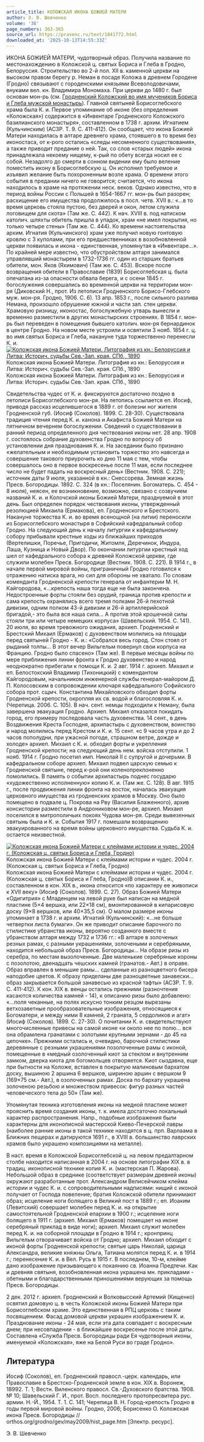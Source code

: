 ```yaml
---
article_title: КОЛОЖСКАЯ ИКОНА БОЖИЕЙ МАТЕРИ
author: Э. В. Шевченко
volume: '36'
page_numbers: 363-365
source_url: https://pravenc.ru/text/1841772.html
downloaded_at: '2025-10-13T14:55:33Z'
---
```


ИКОНА БОЖИЕЙ МАТЕРИ, чудотворный образ. Получила название по местонахождению в Коложской ц. святых Бориса и Глеба в Гродно, Белоруссия. Строительство во 2-й пол. XII в. каменной церкви на высоком правом берегу р. Неман в посаде Коложа в древнем Городене (Гродно) связывают с городенскими князьями Всеволодовичами, внуками вел. кн. Владимира Мономаха. При церкви до 1480 г. был основан мон-рь (см. [Гродненский Коложский во имя мучеников Бориса и Глеба мужской монастырь](<https://pravenc.ru/text/Гродненский Коложский во имя мучеников Бориса и Глеба мужской монастырь.html>)). Главной святыней Борисоглебского храма была К. и. Первое упоминание об иконе (без определения «Коложская») содержится в «Инвентаре Гродненского Коложского базилианского монастыря», составленном в 1738 г. архим. Игнатием (Кульчинским) (АСЗР. Т. 9. С. 411-412). Он сообщает, что икона Божией Матери находилась в алтаре древнего храма, стоявшего в то время без иконостаса, от к-рого остались «следы несомненного существования», а также приводит предание о ней. Так, со слов «старых людей» икона принадлежала некоему нищему, к-рый по обету всегда носил ее с собой. Незадолго до смерти в сонном видении ему было веление поместить икону в Борисоглебскую ц. Он исполнил требуемое и изъявил желание быть похороненным возле храма. О времени этого события в предании ничего не говорится; считается, что икона находилось в храме на протяжении неск. веков. Однако известно, что в период войны России с Польшей в 1654-1667 гг. мон-рь был разорен; расхищение его имущества продолжилось в посл. четв. XVII в.: «...в то время церковь стояла пустою, без дверей и окон, летом служила логовищем для скота» (Там же. С. 442). К нач. XVIII в. под натиском католич. шляхты обитель пришла в упадок, храм «не имел покрытия, но только четыре стены» (Там же. С. 444). Ко времени настоятельства архим. Игнатия (Кульчинского) храм уже получил новую гонтовую кровлю с 3 куполами, при его предшественниках в возобновленной церкви появилась и икона - единственная, упомянутая в «Инвентаре...». По крайней мере известно, что обустройством алтаря занимался управлявший монастырем в 1732-1736 гг. один из старших братьев обители, мон. Яков (Яхимович) (Там же. С. 453). Вскоре после возвращения обители в Православие (1839) Борисоглебская ц. была опечатана из-за опасности обвала берега, и с осени 1845 г. богослужения совершались во временной церкви на территории мон-ря (Диковский Н., прот. Из летописи Гродненского Борисо-Глебского муж. мон-ря. Гродно, 1906. С. 6). 13 апр. 1853 г., после сильного разлива Немана, произошло обрушение южной и части зап. стен церкви. Храмовую ризницу, иконостас, богослужебную утварь вынесли и временно разместили в других монастырских строениях. В 1854 г. мон-рь был переведен в помещения бывшего католич. мон-ря бернардинок в центре Гродно. На новом месте устроили и освятили 3 нояб. 1854 г. ц. во имя святых Бориса и Глеба, накануне туда торжественно перенесли К. и.[![Коложская икона Божией Матери. Литография из кн.: Белоруссия и Литва: Историч. судьбы Сев.-Зап. края. СПб., 1890](https://pravenc.ru/data/2015/03/18/1234039942/i200.jpg "Кликните для увеличения картинки")](https://pravenc.ru/data/2015/03/18/1234039942/i400.jpg)Коложская икона Божией Матери. Литография из кн.: Белоруссия и Литва: Историч. судьбы Сев.-Зап. края. СПб., 1890  
Коложская икона Божией Матери. Литография из кн.: Белоруссия и Литва: Историч. судьбы Сев.-Зап. края. СПб., 1890

Свидетельства чудес от К. и. фиксируются достаточно поздно в летописи Борисоглебского мон-ря. На летопись ссылается еп. Иосиф, приводя рассказ исцелившегося в 1889 г. от болезни ног жителя Гродненской губ. (Иосиф (Соколов). 1899. С. 28-30). Существовала традиция чтения перед К. и. канона и Акафиста Божией Матери на пятничном вечернем богослужении. Сведений о существовании в ранний период определенного дня чествования иконы нет. 28 апр. 1908 г. состоялось собрание духовенства Гродно по вопросу об установлении дня празднования К. и. На заседании было признано «желательным и необходимым установить торжество это навсегда и совершение такового приурочить ко дню 11 мая с тем, чтобы совершалось оно в первое воскресенье после 11 мая, если последнее число не будет падать на воскресный день» (Вестник. 1908. С. 221); источник даты 9 июля, указанной в кн.: Снессорева. Земная жизнь Пресв. Богородицы. 1892. С. 324 (в кн.: Поселянин. Богоматерь. С. 454 - 8 июля), неясен, ее возникновение, возможно, связано с созвучием названий К. и. и Колочской иконы Божией Матери, празднуемой в этот день. Был определен порядок чествования иконы, утвержденный резолюцией Михаила (Ермакова), еп. Гродненского и Брестского. Накануне торжества К. и. во время всенощной (на литии) переносили из Борисоглебского монастыря в Софийский кафедральный собор Гродно. На следующий день к началу литургии к кафедральному собору прибывали крестные ходы из ближайших приходов (Вертелишки, Поречье, Пригодичи, Житомля, Деречинок, Индура, Лаша, Кузница и Новый Двор). По окончании литургии крестный ход шел от кафедрального собора к древней Коложской церкви, где служили молебен Пресв. Богородице (Вестник. 1908. С. 221). В 1914 г., в начале первой мировой войны, приграничный Гродно готовился к отражению натиска врага, но сил для обороны не хватало. По словам коменданта Гродненской крепости генерала от инфантерии М. Н. Кайгородова, «…крепость наша тогда еще не была закончена. Недостроенные форты стояли без орудий, граница против крепости и сама крепость охранялись всего тремя полками 26-й пехотной дивизии, одним полком 43-й дивизии и 26-й артиллерийской бригадой,- это была вся наша сила… А против этой крошечной силы стояли три или четыре немецких корпуса» (Шавельский. 1954. С. 141). 20 июля, во время тревожного ожидания, архиеп. Гродненский и Брестский Михаил (Ермаков) с духовенством молились на площади перед святыней Гродно - К. и.: «Собрался весь город. Стон стоял от рыданий толпы... В этот вечер Вильгельм повернул свои корпуса на Францию. Гродно было спасено» (Там же). В первые месяцы войны по мере приближения линии фронта к Гродно духовенство и народ неоднократно прибегали к помощи К. и. 2 авг. 1914 г. архиеп. Михаил и еп. Белостокский Владимир (Тихоницкий) с комендантом Кайгородовым, начальником инженерной службы генерал-майором Д. П. Колосовским в сопровождении ключаря кафедрального Софийского собора прот. сщмч. Константина Михайловского обходил форты Гродненской крепости, окропляя их св. водой и благословляя К. и. (Черепица. 2006. С. 105). В нач. сент. немцы подходили к Неману, была завершена эвакуация Гродно. Архиеп. Михаил отказался покидать город, его примеру последовала часть духовенства. 14 сент., в день Воздвижения Креста Господня, архипастырь с духовенством, воинство и народ молились перед Крестом и К. и. 15 сент. «с 9 часов утра и до 2 часов пополудни, при ужасной погоде, страшном ветре, дожде и холоде» архиеп. Михаил с К. и. обходил форты и укрепления Гродненской крепости; на следующий день нем. войска отступили. 1 нояб. 1914 г. Гродно посетил имп. Николай II с супругой и дочерьми. В кафедральном соборе архиеп. Михаил подвел царскую семью к Гродненской святыне, перед к-рой они коленопреклоненно помолились. В память о событии архипастырь поднес государю «художественно исполненную» копию К. и. (Там же. C. 128). В авг. 1915 г., после продвижения линии фронта на восток, началась эвакуация церковного имущества из гродненских храмов в Москву. Оно было помещено в подвале ц. Покрова на Рву (Василия Блаженного), архив консистории разместили в Андрониковом мон-ре, архиеп. Михаил поселился в митрополичьих покоях Чудова мон-ря. Среди вывезенных святынь была и К. и. События 1917 г. помешали возвращению эвакуированного на время войны церковного имущества. Судьба К. и. остается неизвестной.

[![Коложская икона Божией Матери с клеймами истории и чудес. 2004 г. (Коложская ц. святых Бориса и Глеба, Гродно)](https://pravenc.ru/data/2015/03/18/1234039968/i200.jpg "Кликните для увеличения картинки")](https://pravenc.ru/data/2015/03/18/1234039968/i400.jpg)Коложская икона Божией Матери с клеймами истории и чудес. 2004 г. (Коложская ц. святых Бориса и Глеба, Гродно)  
Коложская икона Божией Матери с клеймами истории и чудес. 2004 г. (Коложская ц. святых Бориса и Глеба, Гродно)В описании К. и., составленном в кон. XIX в., икона относится «по характеру ее живописи к XVII веку» (Иосиф (Соколов). 1899. С. 27). Образ Божией Матери «Одигитрия» с Младенцем на левой руке был написан на медной пластине (5×4 вершка, или 22×18 см), вмонтированной в кипарисовую доску (9×8 вершков, или 40×35,5 см). О малом размере иконы упоминает в 1738 г. и архим. Игнатий (Кульчинский): «...не больше четвертки листа бумаги». Он же приводит описание барочного по стилистике убранства иконы, вероятно созданного вместе с убранством алтаря между 1732 и 1736 гг.: «В алтаре в золоченых резных рамах, с разными украшениями, золочеными и серебряными, находится небольшой образ Пресв. Богородицы… На образе ризы из серебра, по местам вызолоченные. Две маленькие серебряные короны с позолотою, двенадцать чешских камней (гранатов.- Авт.) в оправе. Образ вправлен в меньшие рамы… сделанные из разноцветного бисера наподобие цветов. К образу приделаны две разноцветные занавески… образ закрывается большой занавесью из красной тафты» (АСЗР. Т. 9. С. 411-412). К кон. XIX в. венцы остались прежними (разночтения касаются количества камней - 14), к описанию ризы было добавлено: «...поля чеканные, на полях искусно тонким резцом вырезаны ветхозаветные прообразовательные изображения, относящиеся к Богоматери, и между ними 8 камней, 2 граната, 5 сердоликов и агат» (Иосиф (Соколов). 1899. С. 27-30). О почитании К. и. свидетельствуют многочисленные привесы на самой иконе «и около нее по полю… вся она обрамлена гранатами с золотыми крупными зернами - до 45 на цепочке». Прежними остались и, очевидно, барочной стилистики деревянные с резными украшениями позолоченные рамы с иконой, помещенные в «медный озолоченный киот за стеклом и внутренним замком, дверка киота для богомольцев отворяется. Киот сыздавна, еще при бытности на Коложе, вставлен в покрытую малиновым бархатом доску, вышиною 2 аршина 6 вершков, шириною аршин с вершком 9 (169×75 см.- Авт.), в озолоченных рамах. Доска по бархату украшена золоченою резьбою и множеством привесок: фигур разных частей человеческого тела до 50» (Там же).

Упомянутая техника изготовления иконы на медной пластине может прояснить время создания иконы, т. к. имела достаточно локальный характер распространения. Напр., подобные изображения были характерны для иконописной мастерской Киево-Печерской лавры (наиболее ранние иконы в такой технике находятся в ц. прп. Варлаама в Ближних пещерах и датируются 1691 г., в XVIII в. большинство лаврских храмов было украшено композициями на металле).

В наст. время в Коложской Борисоглебской ц. на левом предалтарном столбе находится написанная в 2004 г. на основе литографии XIX в. в традиц. иконописной технике копия К. и. (мастерская П. Жарова). Небольшой образ в среднике (соответствует размерам древней иконы) окружают разработанные прот. Александром Велисейчиком клейма истории и чудес К. и. с сопроводительными надписями: нищий с иконой получает от Господа повеление; братия Коложской обители принимают образ; исцеление ноги болящего в Великий пост в 1889 г.; еп. Иоаким (Левитский) совершает молебен перед К. и. на открытие самостоятельной Гродненской епархии в 1900 г.; исцеление ноги болящего в 1911 г. (архиеп. Михаил (Ермаков) помещает на иконе серебряный приклад в виде ноги); архиеп. Михаил служит молебен перед К. и. на соборной площади в Гродно в 1914 г.; кронпринц Вильгельм отворачивает войска от Гродно; архиеп. Михаил обходит с иконой форты Гродненской крепости; святые царь Николай, царица Александра, великие княжны Ольга, Татиана молятся перед К. и. в 1914 г.; перенесение К. и. в Вел. Русь в 1915 г. В последнем, 10-м, клейме дано изображение призывающего к покаянию св. Иоанна Предтечи. Как и древняя святыня, возобновленная икона украшена мн. прикладами - обетными и благодарственными приношениями верующих за помощь Пресв. Богородицы.

2 дек. 2012 г. архиеп. Гродненский и Волковысский Артемий (Кищенко) освятил домовую ц. в честь Коложской иконы Божией Матери при Борисоглебском храме. Это единственная в РПЦ церковь с таким посвящением. Фасад домовой церкви украшен изображением К. и. Празднование иконы - 24 мая, если эта дата совпадает с воскресным днем; при несовпадении - в ближайшее воскресенье после этой даты. Составлена «Служба Пресв. Богородицы ради Ея чудотворныя иконы, именуемой «Коложская», яже на Белой Руси во граде Гродно».

## Литература

Иосиф (Соколов), еп. Гродненский правосл.-церк. календарь, или Православие в Брестско-Гродненской земле в кон. XIX в. Воронеж, 18992. Т. 1; Вестн. Виленского правосл. Св.-Духовского братства. 1908. № 10; Шавельский Г. И., прот. Восп. последнего протопресвитера рус. армии. Н.-Й., 1954. Т. 1. С. 141; Черепица В. Н. Город-крепость Гродно в годы первой мировой войны. Гродно, 2006; Борисенко О. Коложская икона Пресв. Богородицы // orthos.org/grodno/gev/may2009/hist\_page.htm [Электр. ресурс].

Э. В. Шевченко
